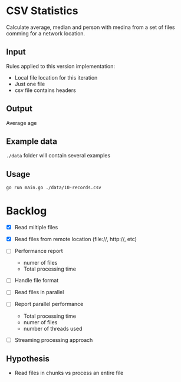 # CSV Statistics

Calculate average, median and person with medina from a set of files comming for a network location.

## Input

Rules applied to this version implementation:

- Local file location for this iteration
- Just one file
- csv file contains headers

## Output

Average age

## Example data

`./data` folder will contain several examples

## Usage

`go run main.go ./data/10-records.csv`

# Backlog

- [x] Read miltiple files
- [x] Read files from remote location (file://, http://, etc)
- [ ] Performance report
    - numer of files
    - Total processing time
- [ ] Handle file format
- [ ] Read files in parallel
- [ ] Report parallel performance
    - Total processing time
    - numer of files
    - number of threads used
- [ ] Streaming processing approach


## Hypothesis

- Read files in chunks vs process an entire file